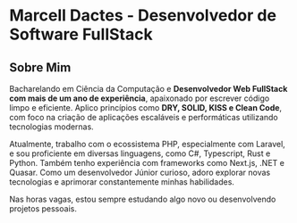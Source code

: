 # Marcell Dactes - Desenvolvedor de Software FullStack

## Sobre Mim

Bacharelando em Ciência da Computação e **Desenvolvedor Web FullStack com mais de um ano de experiência**, apaixonado por escrever código limpo e eficiente. Aplico princípios como **DRY, SOLID, KISS e Clean Code**, com foco na criação de aplicações escaláveis e performáticas utilizando tecnologias modernas.

Atualmente, trabalho com o ecossistema PHP, especialmente com Laravel, e sou proficiente em diversas linguagens, como C#, Typescript, Rust e Python. Também tenho experiência com frameworks como Next.js, .NET e Quasar. Como um desenvolvedor Júnior curioso, adoro explorar novas tecnologias e aprimorar constantemente minhas habilidades.

Nas horas vagas, estou sempre estudando algo novo ou desenvolvendo projetos pessoais.
